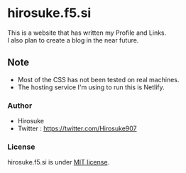 # hirosuke.f5.si

This is a website that has written my Profile and Links.<br>
I also plan to create a blog in the near future.

## Note

* Most of the CSS has not been tested on real machines.
* The hosting service I'm using to run this is Netlify.

### Author

* Hirosuke
* Twitter : <https://twitter.com/Hirosuke907>

### License

hirosuke.f5.si is under [MIT license](https://github.com/hirosukee/website/blob/master/LICENSE).
